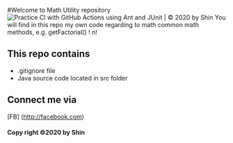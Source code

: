 #Welcome to Math Utility repository
![Practice CI with GitHub Actions using Ant and JUnit | © 2020 by Shin](https://github.com/huynh-ntp/math-util/workflows/Practice%20CI%20with%20GitHub%20Actions%20using%20Ant%20and%20JUnit%20%7C%20%C2%A9%202020%20by%20Shin/badge.svg)
You will find in this repo my own code 
regarding to math common math methods, e.g.
getFactorial() ! n!

## This repo contains 
* .gitignore file
* Java source code located in src folder

## Connect me via 
[FB] (http://facebook.com)

#### Copy right ©2020 by Shin
